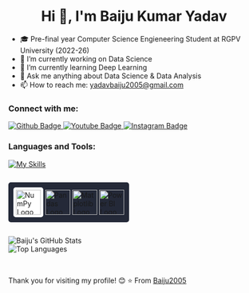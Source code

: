  <h1 align="center">Hi 👋, I'm Baiju Kumar Yadav</h1>

- 🎓 Pre-final year Computer Science Engieneering Student at RGPV University (2022-26)
- 🔭 I’m currently working on Data Science
- 🌱 I’m currently learning Deep Learning
- 💬 Ask me anything about Data Science & Data Analysis 
- 📫 How to reach me: yadavbaiju2005@gmail.com
  
### Connect with me:
<div id="badges">
  <a href="https://github.com/Baiju2005">
    <img src="https://img.shields.io/badge/Github-white?style=for-the-badge&logo=Github&logoColor=black" alt="Github Badge"/>
  </a>
  <a href="#">
    <img src="https://img.shields.io/badge/YouTube-red?style=for-the-badge&logo=youtube&logoColor=white" alt="Youtube Badge"/>
  </a>
   <a href="https://www.instagram.com/_vikash__yadav_143/">
    <img src="https://img.shields.io/badge/Instagram-purple?style=for-the-badge&logo=instagram&logoColor=white" alt="Instagram Badge"/>
  </a>
</div>

### Languages and Tools:
[![My Skills](https://skillicons.dev/icons?i=python,sklearn,mysql,selenium,html,css,javascript,react,tailwind,nodejs,express,mongodb,github)](https://skillicons.dev)


<p style="background-color: #242938; padding: 10px; display: inline-block; border-radius: 5px;">
  <img src="https://cdn.jsdelivr.net/gh/devicons/devicon/icons/numpy/numpy-original.svg" alt="NumPy Logo" width="50" height="50" style="background-color: white; padding: 5px; border-radius: 5px;"/>
  <img src="https://cdn.jsdelivr.net/gh/devicons/devicon/icons/pandas/pandas-original.svg" alt="Pandas Logo" width="50" height="50"/>
  <img src="https://upload.wikimedia.org/wikipedia/commons/8/84/Matplotlib_icon.svg" alt="Matplotlib Logo" width="50" height="50"/>
  <img src="https://upload.wikimedia.org/wikipedia/commons/c/cf/New_Power_BI_Logo.svg" alt="Power BI Logo" width="50" height="50"/>
</p>




![Baiju's GitHub Stats](https://github-readme-stats.vercel.app/api?username=Baiju2005&show_icons=true&theme=radical)
<br>
![Top Languages](https://github-readme-stats.vercel.app/api/top-langs/?username=Baiju2005&layout=compact&theme=radical)


<br>


Thank you for visiting my profile! 😊
⭐️ From [Baiju2005](https://github.com/Baiju2005)
